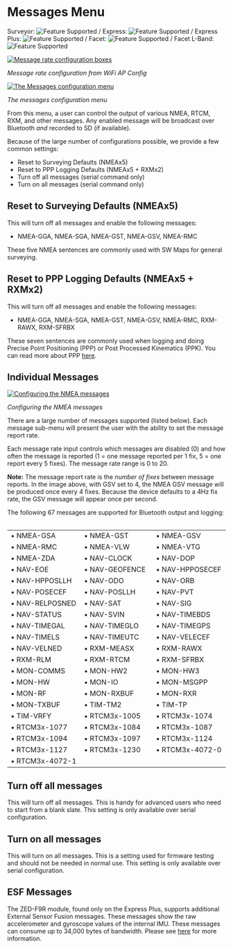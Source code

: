 # Messages Menu

Surveyor: ![Feature Supported](https://raw.githubusercontent.com/sparkfun/SparkFun_RTK_Firmware/main/docs/img/GreenDot.png) / Express: ![Feature Supported](https://raw.githubusercontent.com/sparkfun/SparkFun_RTK_Firmware/main/docs/img/GreenDot.png) / Express Plus: ![Feature Supported](https://raw.githubusercontent.com/sparkfun/SparkFun_RTK_Firmware/main/docs/img/GreenDot.png) / Facet: ![Feature Supported](https://raw.githubusercontent.com/sparkfun/SparkFun_RTK_Firmware/main/docs/img/GreenDot.png) / Facet L-Band: ![Feature Supported](https://raw.githubusercontent.com/sparkfun/SparkFun_RTK_Firmware/main/docs/img/GreenDot.png)

[![Message rate configuration boxes](https://cdn.sparkfun.com/assets/learn_tutorials/1/4/6/3/RTK_Surveyor_-_WiFi_Config_-_GNSS_Config_Messages.jpg)](https://cdn.sparkfun.com/assets/learn_tutorials/1/4/6/3/RTK_Surveyor_-_WiFi_Config_-_GNSS_Config_Messages.jpg)

*Message rate configuration from WiFi AP Config*

[![The Messages configuration menu](https://cdn.sparkfun.com/assets/learn_tutorials/1/8/5/7/SparkFun_RTK_Express_-_Messages_Menu.jpg)](https://cdn.sparkfun.com/assets/learn_tutorials/1/8/5/7/SparkFun_RTK_Express_-_Messages_Menu.jpg)

*The messages configuration menu*

From this menu, a user can control the output of various NMEA, RTCM, RXM, and other messages. Any enabled message will be broadcast over Bluetooth *and* recorded to SD (if available).

Because of the large number of configurations possible, we provide a few common settings:

* Reset to Surveying Defaults (NMEAx5)
* Reset to PPP Logging Defaults (NMEAx5 + RXMx2)
* Turn off all messages (serial command only)
* Turn on all messages (serial command only)

## Reset to Surveying Defaults (NMEAx5)

This will turn off all messages and enable the following messages:

* NMEA-GGA, NMEA-SGA, NMEA-GST, NMEA-GSV, NMEA-RMC

These five NMEA sentences are commonly used with SW Maps for general surveying.

## Reset to PPP Logging Defaults (NMEAx5 + RXMx2)

This will turn off all messages and enable the following messages:

* NMEA-GGA, NMEA-SGA, NMEA-GST, NMEA-GSV, NMEA-RMC, RXM-RAWX, RXM-SFRBX

These seven sentences are commonly used when logging and doing Precise Point Positioning (PPP) or Post Processed Kinematics (PPK). You can read more about PPP [here](https://learn.sparkfun.com/tutorials/how-to-build-a-diy-gnss-reference-station).

## Individual Messages

[![Configuring the NMEA messages](https://cdn.sparkfun.com/assets/learn_tutorials/1/8/5/7/SparkFun_RTK_Express_-_Messages_Menu_-_NMEA.jpg)](https://cdn.sparkfun.com/assets/learn_tutorials/1/8/5/7/SparkFun_RTK_Express_-_Messages_Menu_-_NMEA.jpg)

*Configuring the NMEA messages*

There are a large number of messages supported (listed below). Each message sub-menu will present the user with the ability to set the message report rate.

Each message rate input controls which messages are disabled (0) and how often the message is reported (1 = one message reported per 1 fix, 5 = one report every 5 fixes). The message rate range is 0 to 20.

**Note:** The message report rate is the *number of fixes* between message reports. In the image above, with GSV set to 4, the NMEA GSV message will be produced once every 4 fixes. Because the device defaults to a 4Hz fix rate, the GSV message will appear once per second.

The following 67 messages are supported for Bluetooth output and logging:

<table class="table">
 <table>
  <COLGROUP><COL WIDTH=200><COL WIDTH=200><COL WIDTH=200></COLGROUP>
  <tr>
	<td>&#8226; NMEA-GSA</td>
	<td>&#8226; NMEA-GST</td>
	<td>&#8226; NMEA-GSV</td>
  </tr>
  <tr>
	<td>&#8226; NMEA-RMC</td>
	<td>&#8226; NMEA-VLW</td>
	<td>&#8226; NMEA-VTG</td>
  </tr>
  <tr>
    <td>&#8226; NMEA-ZDA</td>
    <td>&#8226; NAV-CLOCK</td>
    <td>&#8226; NAV-DOP</td>
  </tr>
  <tr>
    <td>&#8226; NAV-EOE</td>
    <td>&#8226; NAV-GEOFENCE</td>
    <td>&#8226; NAV-HPPOSECEF</td>
  </tr>
  <tr>
    <td>&#8226; NAV-HPPOSLLH</td>
    <td>&#8226; NAV-ODO</td>
    <td>&#8226; NAV-ORB</td>
  </tr>
  <tr>
    <td>&#8226; NAV-POSECEF</td>
    <td>&#8226; NAV-POSLLH</td>
    <td>&#8226; NAV-PVT</td>
  </tr>
  <tr>
    <td>&#8226; NAV-RELPOSNED</td>
    <td>&#8226; NAV-SAT</td>
    <td>&#8226; NAV-SIG</td>
  </tr>
  <tr>
    <td>&#8226; NAV-STATUS</td>
    <td>&#8226; NAV-SVIN</td>
    <td>&#8226; NAV-TIMEBDS</td>
  </tr>
  <tr>
    <td>&#8226; NAV-TIMEGAL</td>
    <td>&#8226; NAV-TIMEGLO</td>
    <td>&#8226; NAV-TIMEGPS</td>
  </tr>
  <tr>
    <td>&#8226; NAV-TIMELS</td>
    <td>&#8226; NAV-TIMEUTC</td>
    <td>&#8226; NAV-VELECEF</td>
  </tr>
  <tr>
    <td>&#8226; NAV-VELNED</td>
    <td>&#8226; RXM-MEASX</td>
    <td>&#8226; RXM-RAWX</td>
  </tr>
  <tr>
    <td>&#8226; RXM-RLM</td>
    <td>&#8226; RXM-RTCM</td>
    <td>&#8226; RXM-SFRBX</td>
  </tr>
  <tr>
    <td>&#8226; MON-COMMS</td>
    <td>&#8226; MON-HW2</td>
    <td>&#8226; MON-HW3</td>
  </tr>
  <tr>
    <td>&#8226; MON-HW</td>
    <td>&#8226; MON-IO</td>
    <td>&#8226; MON-MSGPP</td>
  </tr>
  <tr>
    <td>&#8226; MON-RF</td>
    <td>&#8226; MON-RXBUF</td>
    <td>&#8226; MON-RXR</td>
  </tr>
  <tr>
    <td>&#8226; MON-TXBUF</td>
    <td>&#8226; TIM-TM2</td>
    <td>&#8226; TIM-TP</td>
  </tr>
  <tr>
    <td>&#8226; TIM-VRFY</td>
    <td>&#8226; RTCM3x-1005</td>
    <td>&#8226; RTCM3x-1074</td>
  </tr>
  <tr>
    <td>&#8226; RTCM3x-1077</td>
    <td>&#8226; RTCM3x-1084</td>
    <td>&#8226; RTCM3x-1087</td>
  </tr>
  <tr>
    <td>&#8226; RTCM3x-1094</td>
    <td>&#8226; RTCM3x-1097</td>
    <td>&#8226; RTCM3x-1124</td>
  </tr>
  <tr>
    <td>&#8226; RTCM3x-1127</td>
    <td>&#8226; RTCM3x-1230</td>
    <td>&#8226; RTCM3x-4072-0</td>
  </tr>
  <tr>
    <td>&#8226; RTCM3x-4072-1</td>
    <td></td>
    <td></td>
  </tr>
</table></table>

## Turn off all messages

This will turn off all messages. This is handy for advanced users who need to start from a blank slate. This setting is only available over serial configuration.

## Turn on all messages

This will turn on all messages. This is a setting used for firmware testing and should not be needed in normal use. This setting is only available over serial configuration.

## ESF Messages

The ZED-F9R module, found only on the Express Plus, supports additional External Sensor Fusion messages. These messages show the raw accelerometer and gyroscope values of the internal IMU. These messages can consume up to 34,000 bytes of bandwidth. Please see [here](https://github.com/sparkfun/SparkFun_RTK_Firmware/issues/81#issuecomment-1059338377) for more information.